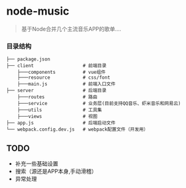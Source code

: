 # node-music
> 基于Node合并几个主流音乐APP的歌单....

### 目录结构

```
├── package.json
├── client                  # 前端目录
	├───components			# vue组件
	├───resource			# css/font
	├───main.js				# 前端入口文件
├── server               	# 后端目录
	├───routes				# 路由
	├───service				# 业务层(目前支持QQ音乐、虾米音乐和网易云)
	├───utils				# 工具集
	├───views				# 视图
├── app.js                 	# 后端启动文件
└── webpack.config.dev.js  	# webpack配置文件（开发用）

```
  
## TODO

- 补充一些基础设置
- 搜索（源还是APP本身,手动滑稽）
- 异常处理